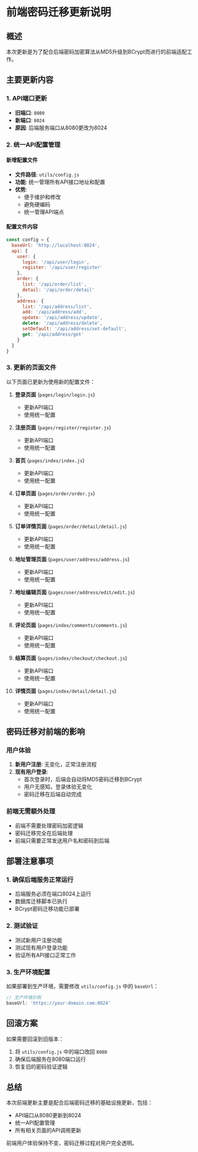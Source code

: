 # 前端密码迁移更新说明

## 概述

本次更新是为了配合后端密码加密算法从MD5升级到BCrypt而进行的前端适配工作。

## 主要更新内容

### 1. API端口更新
- **旧端口**: `8080`
- **新端口**: `8024`
- **原因**: 后端服务端口从8080更改为8024

### 2. 统一API配置管理

#### 新增配置文件
- **文件路径**: `utils/config.js`
- **功能**: 统一管理所有API接口地址和配置
- **优势**: 
  - 便于维护和修改
  - 避免硬编码
  - 统一管理API端点

#### 配置文件内容
```javascript
const config = {
  baseUrl: 'http://localhost:8024',
  api: {
    user: {
      login: '/api/user/login',
      register: '/api/user/register'
    },
    order: {
      list: '/api/order/list',
      detail: '/api/order/detail'
    },
    address: {
      list: '/api/address/list',
      add: '/api/address/add',
      update: '/api/address/update',
      delete: '/api/address/delete',
      setDefault: '/api/address/set-default',
      get: '/api/address/get'
    }
  }
}
```

### 3. 更新的页面文件

以下页面已更新为使用新的配置文件：

1. **登录页面** (`pages/login/login.js`)
   - 更新API端口
   - 使用统一配置

2. **注册页面** (`pages/register/register.js`)
   - 更新API端口
   - 使用统一配置

3. **首页** (`pages/index/index.js`)
   - 更新API端口
   - 使用统一配置

4. **订单页面** (`pages/order/order.js`)
   - 更新API端口
   - 使用统一配置

5. **订单详情页面** (`pages/order/detail/detail.js`)
   - 更新API端口
   - 使用统一配置

6. **地址管理页面** (`pages/user/address/address.js`)
   - 更新API端口
   - 使用统一配置

7. **地址编辑页面** (`pages/user/address/edit/edit.js`)
   - 更新API端口
   - 使用统一配置

8. **评论页面** (`pages/index/comments/comments.js`)
   - 更新API端口
   - 使用统一配置

9. **结算页面** (`pages/index/checkout/checkout.js`)
   - 更新API端口
   - 使用统一配置

10. **详情页面** (`pages/index/detail/detail.js`)
    - 更新API端口
    - 使用统一配置

## 密码迁移对前端的影响

### 用户体验
1. **新用户注册**: 无变化，正常注册流程
2. **现有用户登录**: 
   - 首次登录时，后端会自动将MD5密码迁移到BCrypt
   - 用户无感知，登录体验无变化
   - 密码迁移在后端自动完成

### 前端无需额外处理
- 前端不需要处理密码加密逻辑
- 密码迁移完全在后端处理
- 前端只需要正常发送用户名和密码到后端

## 部署注意事项

### 1. 确保后端服务正常运行
- 后端服务必须在端口8024上运行
- 数据库迁移脚本已执行
- BCrypt密码迁移功能已部署

### 2. 测试验证
- 测试新用户注册功能
- 测试现有用户登录功能
- 验证所有API接口正常工作

### 3. 生产环境配置
如果部署到生产环境，需要修改 `utils/config.js` 中的 `baseUrl`：
```javascript
// 生产环境示例
baseUrl: 'https://your-domain.com:8024'
```

## 回滚方案

如果需要回滚到旧版本：
1. 将 `utils/config.js` 中的端口改回 `8080`
2. 确保后端服务在8080端口运行
3. 恢复旧的密码验证逻辑

## 总结

本次前端更新主要是配合后端密码迁移的基础设施更新，包括：
- API端口从8080更新到8024
- 统一API配置管理
- 所有相关页面的API调用更新

前端用户体验保持不变，密码迁移过程对用户完全透明。